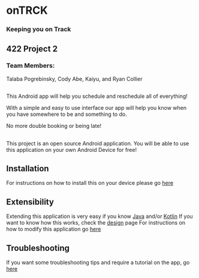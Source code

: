 # onTRCK #
### Keeping you on Track

##
## 422 Project 2

### Team Members:
 Talaba Pogrebinsky, Cody Abe, Kaiyu, and Ryan Collier
##
This Android app will help you schedule and reschedule all of everything!

With a simple and easy to use interface our app will help you know when you have somewhere to be and something to do.

No more double booking or being late!

##
This project is an open source Android application. You will be able to use this application on your own Android Device for free!

## Installation 
For instructions on how to install this on your device please go [here](./README.md)

##
## Extensibility 
Extending this application is very easy if you know [Java](./README.md) and/or [Kotlin](./README.md)
If you want to know how this works, check the [design](./README.md) page
For instructions on how to modify this application go [here](./README.md)

##
## Troubleshooting 
If you want some troubleshooting tips and require a tutorial on the app, go [here](./README.md)
